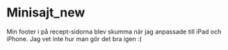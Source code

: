 # Minisajt_new

Min footer i på recept-sidorna blev skumma när jag anpassade till iPad och iPhone. Jag vet inte hur man gör det bra igen :(
